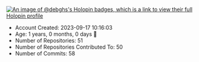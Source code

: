 [![An image of @debghs's Holopin badges, which is a link to view their full Holopin profile](https://holopin.me/debghs)](https://holopin.io/@debghs)

- Account Created: 2023-09-17 10:16:03
- Age: 1 years, 0 months, 0 days 🎂
- Number of Repositories: 51
- Number of Repositories Contributed To: 50
- Number of Commits: 58
